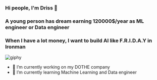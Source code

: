 ### Hi people, I'm Driss 👋
### A young person has dream earning 120000$/year as ML engineer or Data engineer 
### When I have a lot money, I want to build AI like F.R.I.D.A.Y in Ironman
![giphy](https://user-images.githubusercontent.com/107539933/236739563-3b819143-0302-4d01-b1a7-b7da232b9185.gif)

- 🔭 I’m currently working on my DOTHE company
- 🌱 I’m currently learning Machine Learning and Data engineer
<!--
**Drissdo185/Drissdo185** is a ✨ _special_ ✨ repository because its `README.md` (this file) appears on your GitHub profile.

Here are some ideas to get you started:

- 🔭 I’m currently working on my DrissDo company
- 🌱 I’m currently learning Machine Learning and Data engineer

-->
